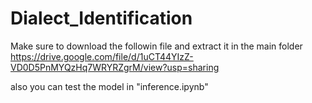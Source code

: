 # Dialect_Identification

Make sure to download the followin file and extract it in the main folder
https://drive.google.com/file/d/1uCT44YIzZ-VD0D5PnMYQzHq7WRYRZgrM/view?usp=sharing

also you can test the model in "inference.ipynb"
